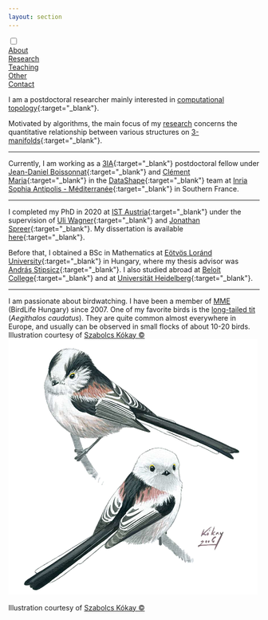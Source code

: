 ```yaml
---
layout: section
---
```


<div class="flex-container">
  <input id="toggle" type="checkbox">
  <div class="flex-item" id="active"><a href="{{ "/" | absolute_url }}">About</a></div>
  <div class="flex-item"><a href="research.html">Research</a></div>
  <div class="flex-item"><a href="teaching.html">Teaching</a></div>
  <div class="flex-item"><a href="other.html">Other</a></div>
  <div class="flex-item"><a href="contact.html">Contact</a></div>
  <div class="flex-item" id="hamburger">
    <label for="toggle">
      <i class="fas fa-bars" id="bars"></i>
      <i class="fas fa-times" id="times"></i>
    </label>
    </div>
</div>

I am a postdoctoral researcher mainly interested in [computational topology](https://en.wikipedia.org/wiki/Computational_topology){:target="_blank"}.

Motivated by algorithms, the main focus of my [research](research.html) concerns the quantitative relationship between various structures on [3-manifolds](https://en.wikipedia.org/wiki/3-manifold){:target="_blank"}.

___

Currently, I am working as a [3IA](https://3ia.univ-cotedazur.eu/){:target="_blank"} postdoctoral fellow under [Jean-Daniel Boissonnat](https://www-sop.inria.fr/members/Jean-Daniel.Boissonnat/){:target="_blank"} and [Clément Maria](https://www-sop.inria.fr/members/Clement.Maria/){:target="_blank"} in the [DataShape](https://team.inria.fr/datashape/){:target="_blank"} team at [Inria Sophia Antipolis - Méditerranée](https://www.inria.fr/en/centre-inria-sophia-antipolis-mediterranee){:target="_blank"} in Southern France.

___

I completed my PhD in 2020 at [IST Austria](https://ist.ac.at/){:target="_blank"} under the supervision of [Uli Wagner](https://ist.ac.at/en/research/wagner-group/){:target="_blank"} and [Jonathan Spreer](https://www.maths.usyd.edu.au/u/jspreer/index.html){:target="_blank"}. My dissertation is available [here](https://research-explorer.app.ist.ac.at/record/8032){:target="_blank"}.

Before that, I obtained a BSc in Mathematics at [Eötvös Loránd University](https://www.elte.hu/en/){:target="_blank"} in Hungary, where my thesis advisor was [András Stipsicz](https://www.renyi.hu/~stipsicz){:target="_blank"}. I also studied abroad at [Beloit College](https://www.beloit.edu/){:target="_blank"} and at [Universität Heidelberg](https://www.uni-heidelberg.de/en){:target="_blank"}.

___

<div class="birding">
  <div id="birding-text">I am passionate about birdwatching. I have been a member of <a href="https://www.mme.hu/" target="_blank">MME</a> (BirdLife Hungary) since 2007. One of my favorite birds is the <a href="https://en.wikipedia.org/wiki/Long-tailed_tit" target="_blank">long-tailed tit</a> (<i>Aegithalos caudatus</i>). They are quite common almost everywhere in Europe, and usually can be observed in small flocks of about 10-20 birds.  <div id="birding-caption-1">Illustration courtesy of <a href="https://kokay.hu/en" target="_blank">Szabolcs Kókay &#169;</a></div></div>
  <div id="birding-img">
    <img id="aegithalos" src="/assets/img/aegithalos.png" alt="Long-tailed tit (Aegithalos caudatus)"/>
  </div>
  <div id="birding-caption-2"><p>Illustration courtesy of <a href="https://kokay.hu/en" target="_blank">Szabolcs Kókay &#169;</a></p></div>
</div>
<!-- To learn more about me, use the top navigation bar or [download my CV](CV.pdf). -->

